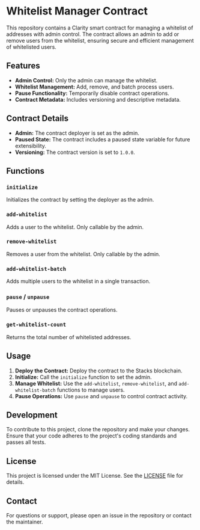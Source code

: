 # Whitelist Manager Contract

This repository contains a Clarity smart contract for managing a whitelist of addresses with admin control. The contract allows an admin to add or remove users from the whitelist, ensuring secure and efficient management of whitelisted users.

## Features

- **Admin Control:** Only the admin can manage the whitelist.
- **Whitelist Management:** Add, remove, and batch process users.
- **Pause Functionality:** Temporarily disable contract operations.
- **Contract Metadata:** Includes versioning and descriptive metadata.

## Contract Details

- **Admin:** The contract deployer is set as the admin.
- **Paused State:** The contract includes a paused state variable for future extensibility.
- **Versioning:** The contract version is set to `1.0.0`.

## Functions

### `initialize`

Initializes the contract by setting the deployer as the admin.

### `add-whitelist`

Adds a user to the whitelist. Only callable by the admin.

### `remove-whitelist`

Removes a user from the whitelist. Only callable by the admin.

### `add-whitelist-batch`

Adds multiple users to the whitelist in a single transaction.

### `pause` / `unpause`

Pauses or unpauses the contract operations.

### `get-whitelist-count`

Returns the total number of whitelisted addresses.

## Usage

1. **Deploy the Contract:** Deploy the contract to the Stacks blockchain.
2. **Initialize:** Call the `initialize` function to set the admin.
3. **Manage Whitelist:** Use the `add-whitelist`, `remove-whitelist`, and `add-whitelist-batch` functions to manage users.
4. **Pause Operations:** Use `pause` and `unpause` to control contract activity.

## Development

To contribute to this project, clone the repository and make your changes. Ensure that your code adheres to the project's coding standards and passes all tests.

## License

This project is licensed under the MIT License. See the [LICENSE](LICENSE) file for details.

## Contact

For questions or support, please open an issue in the repository or contact the maintainer.
